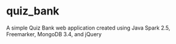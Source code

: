 # quiz_bank
A simple Quiz Bank web application created using Java Spark 2.5, Freemarker, MongoDB 3.4, and jQuery
